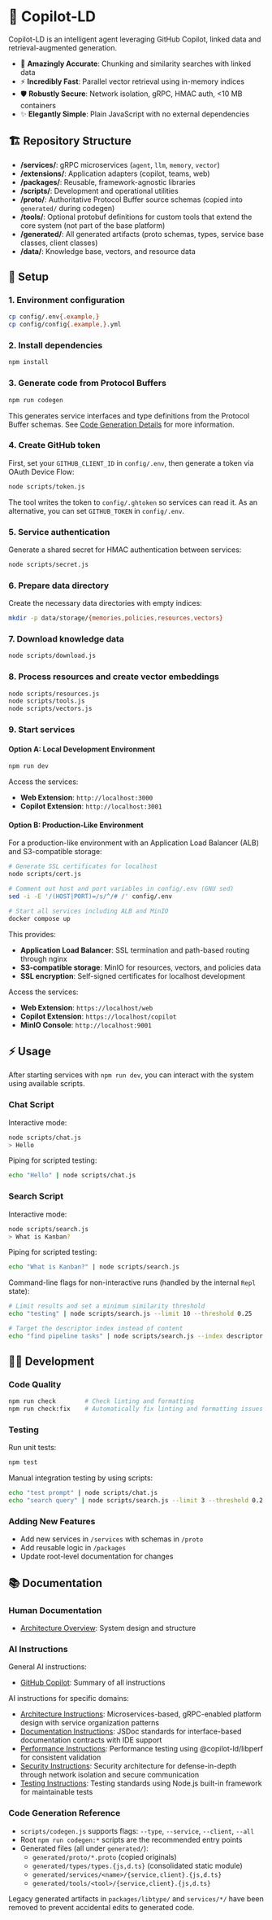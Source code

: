 # 🧬 Copilot-LD

Copilot-LD is an intelligent agent leveraging GitHub Copilot, linked data and
retrieval-augmented generation.

- 🎯 **Amazingly Accurate**: Chunking and similarity searches with linked data
- ⚡️ **Incredibly Fast**: Parallel vector retrieval using in-memory indices
- 🛡️ **Robustly Secure**: Network isolation, gRPC, HMAC auth, <10 MB containers
- ✨ **Elegantly Simple**: Plain JavaScript with no external dependencies

## 🏗️ Repository Structure

- **/services/**: gRPC microservices (`agent`, `llm`, `memory`, `vector`)
- **/extensions/**: Application adapters (copilot, teams, web)
- **/packages/**: Reusable, framework-agnostic libraries
- **/scripts/**: Development and operational utilities
- **/proto/**: Authoritative Protocol Buffer source schemas (copied into
  `generated/` during codegen)
- **/tools/**: Optional protobuf definitions for custom tools that extend the
  core system (not part of the base platform)
- **/generated/**: All generated artifacts (proto schemas, types, service base
  classes, client classes)
- **/data/**: Knowledge base, vectors, and resource data

## 🚀 Setup

### 1. Environment configuration

```sh
cp config/.env{.example,}
cp config/config{.example,}.yml
```

### 2. Install dependencies

```sh
npm install
```

### 3. Generate code from Protocol Buffers

```sh
npm run codegen
```

This generates service interfaces and type definitions from the Protocol Buffer
schemas. See [Code Generation Details](docs/architecture.html#code-generation)
for more information.

### 4. Create GitHub token

First, set your `GITHUB_CLIENT_ID` in `config/.env`, then generate a token via
OAuth Device Flow:

```sh
node scripts/token.js
```

The tool writes the token to `config/.ghtoken` so services can read it. As an
alternative, you can set `GITHUB_TOKEN` in `config/.env`.

### 5. Service authentication

Generate a shared secret for HMAC authentication between services:

```sh
node scripts/secret.js
```

### 6. Prepare data directory

Create the necessary data directories with empty indices:

```sh
mkdir -p data/storage/{memories,policies,resources,vectors}
```

### 7. Download knowledge data

```sh
node scripts/download.js
```

### 8. Process resources and create vector embeddings

```sh
node scripts/resources.js
node scripts/tools.js
node scripts/vectors.js
```

### 9. Start services

#### Option A: Local Development Environment

```sh
npm run dev
```

Access the services:

- **Web Extension**: `http://localhost:3000`
- **Copilot Extension**: `http://localhost:3001`

#### Option B: Production-Like Environment

For a production-like environment with an Application Load Balancer (ALB) and
S3-compatible storage:

```sh
# Generate SSL certificates for localhost
node scripts/cert.js

# Comment out host and port variables in config/.env (GNU sed)
sed -i -E '/(HOST|PORT)=/s/^/# /' config/.env

# Start all services including ALB and MinIO
docker compose up
```

This provides:

- **Application Load Balancer**: SSL termination and path-based routing through
  nginx
- **S3-compatible storage**: MinIO for resources, vectors, and policies data
- **SSL encryption**: Self-signed certificates for localhost development

Access the services:

- **Web Extension**: `https://localhost/web`
- **Copilot Extension**: `https://localhost/copilot`
- **MinIO Console**: `http://localhost:9001`

## ⚡ Usage

After starting services with `npm run dev`, you can interact with the system
using available scripts.

### Chat Script

Interactive mode:

```sh
node scripts/chat.js
> Hello
```

Piping for scripted testing:

```sh
echo "Hello" | node scripts/chat.js
```

### Search Script

Interactive mode:

```sh
node scripts/search.js
> What is Kanban?
```

Piping for scripted testing:

```sh
echo "What is Kanban?" | node scripts/search.js
```

Command-line flags for non-interactive runs (handled by the internal `Repl`
state):

```sh
# Limit results and set a minimum similarity threshold
echo "testing" | node scripts/search.js --limit 10 --threshold 0.25

# Target the descriptor index instead of content
echo "find pipeline tasks" | node scripts/search.js --index descriptor --limit 5
```

## 👨‍💻 Development

### Code Quality

```sh
npm run check        # Check linting and formatting
npm run check:fix    # Automatically fix linting and formatting issues
```

### Testing

Run unit tests:

```sh
npm test
```

Manual integration testing by using scripts:

```sh
echo "test prompt" | node scripts/chat.js
echo "search query" | node scripts/search.js --limit 3 --threshold 0.2
```

### Adding New Features

- Add new services in `/services` with schemas in `/proto`
- Add reusable logic in `/packages`
- Update root-level documentation for changes

## 📚 Documentation

### Human Documentation

- [Architecture Overview](docs/architecture.html): System design and structure

### AI Instructions

General AI instructions:

- [GitHub Copilot](.github/copilot-instructions.md): Summary of all instructions

AI instructions for specific domains:

- [Architecture Instructions](.github/instructions/architecture.instructions.md):
  Microservices-based, gRPC-enabled platform design with service organization
  patterns
- [Documentation Instructions](.github/instructions/documentation.instructions.md):
  JSDoc standards for interface-based documentation contracts with IDE support
- [Performance Instructions](.github/instructions/performance.instructions.md):
  Performance testing using @copilot-ld/libperf for consistent validation
- [Security Instructions](.github/instructions/security.instructions.md):
  Security architecture for defense-in-depth through network isolation and
  secure communication
- [Testing Instructions](.github/instructions/testing.instructions.md): Testing
  standards using Node.js built-in framework for maintainable tests

### Code Generation Reference

- `scripts/codegen.js` supports flags: `--type`, `--service`, `--client`,
  `--all`
- Root `npm run codegen:*` scripts are the recommended entry points
- Generated files (all under `generated/`):
  - `generated/proto/*.proto` (copied originals)
  - `generated/types/types.{js,d.ts}` (consolidated static module)
  - `generated/services/<name>/{service,client}.{js,d.ts}`
  - `generated/tools/<tool>/{service,client}.{js,d.ts}`

Legacy generated artifacts in `packages/libtype/` and `services/*/` have been
removed to prevent accidental edits to generated code.
